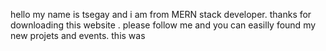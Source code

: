 hello my name is tsegay and i am from MERN stack developer. thanks for downloading this website . please follow me and you can easilly found my new projets and events. this  was 
